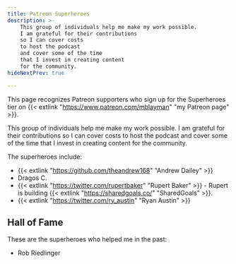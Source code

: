 ```yaml
---
title: Patreon Superheroes
description: >-
    This group of individuals help me make my work possible.
    I am grateful for their contributions
    so I can cover costs
    to host the podcast
    and cover some of the time
    that I invest in creating content
    for the community.
hideNextPrev: true

---
```


This page recognizes Patreon supporters
who sign up for the Superheroes tier
on {{< extlink "https://www.patreon.com/mblayman" "my Patreon page" >}}.

This group of individuals help me make my work possible.
I am grateful for their contributions
so I can cover costs
to host the podcast
and cover some of the time
that I invest in creating content
for the community.

The superheroes include:

* {{< extlink "https://github.com/theandrew168" "Andrew Dailey" >}}
* Dragos C.
* {{< extlink "https://twitter.com/rupertbaker" "Rupert Baker" >}} -
    Rupert is building {{< extlink "https://sharedgoals.co/" "SharedGoals" >}}.
* {{< extlink "https://twitter.com/ry_austin" "Ryan Austin" >}}

## Hall of Fame

These are the superheroes who helped me in the past:

* Rob Riedlinger
